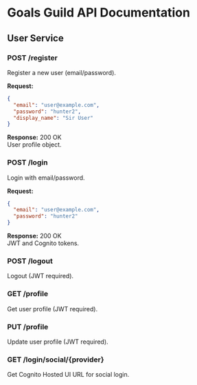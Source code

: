 # Goals Guild API Documentation

## User Service

### POST /register
Register a new user (email/password).

**Request:**
```json
{
  "email": "user@example.com",
  "password": "hunter2",
  "display_name": "Sir User"
}
```
**Response:** 200 OK  
User profile object.

### POST /login
Login with email/password.

**Request:**
```json
{
  "email": "user@example.com",
  "password": "hunter2"
}
```
**Response:** 200 OK  
JWT and Cognito tokens.

### POST /logout
Logout (JWT required).

### GET /profile
Get user profile (JWT required).

### PUT /profile
Update user profile (JWT required).

### GET /login/social/{provider}
Get Cognito Hosted UI URL for social login.
